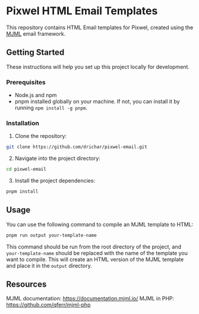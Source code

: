 # Pixwel HTML Email Templates

This repository contains HTML Email templates for Pixwel, created using the [MJML](https://mjml.io/) email framework.

## Getting Started

These instructions will help you set up this project locally for development.

### Prerequisites

- Node.js and npm
- pnpm installed globally on your machine. If not, you can install it by running `npm install -g pnpm`.

### Installation

1. Clone the repository:

```bash
git clone https://github.com/drichar/pixwel-email.git
```

2. Navigate into the project directory:

```bash
cd pixwel-email
```

3. Install the project dependencies:

```bash
pnpm install
```

## Usage

You can use the following command to compile an MJML template to HTML:

```bash
pnpm run output your-template-name
```

This command should be run from the root directory of the project, and `your-template-name` should be replaced with the name of the template you want to compile. This will create an HTML version of the MJML template and place it in the `output` directory.

## Resources

MJML documentation: https://documentation.mjml.io/
MJML in PHP: https://github.com/qferr/mjml-php
